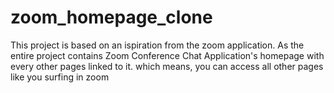 # zoom_homepage_clone
This project is based on an ispiration from the zoom application. As the entire project contains Zoom Conference Chat Application's homepage with every other pages linked to it. which means, you can access all other pages like you surfing in zoom
